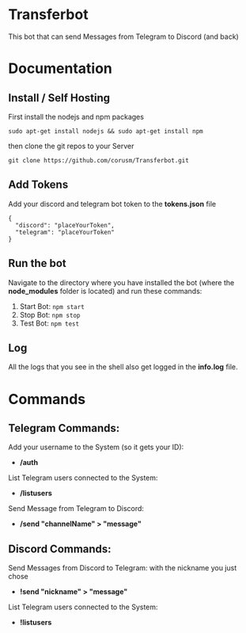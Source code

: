 # Transferbot

This bot that can send Messages from Telegram to Discord (and back)

# Documentation

## Install / Self Hosting

First install the nodejs and npm packages
```
sudo apt-get install nodejs && sudo apt-get install npm
```

then clone the git repos to your Server
```
git clone https://github.com/corusm/Transferbot.git
```


## Add Tokens
Add your discord and telegram bot token to the **tokens.json** file
```
{
  "discord": "placeYourToken",
  "telegram": "placeYourToken"
}
```

## Run the bot
Navigate to the directory where you have installed the bot (where the **node_modules** folder is located) and run these commands:

1. Start Bot: `npm start`
2. Stop Bot: `npm stop`
3. Test Bot: `npm test`

## Log
All the logs that you see in the shell also get logged in the **info.log** file.

# Commands

## Telegram Commands:
Add your username to the System (so it gets your ID):
* **/auth**

List Telegram users connected to the System:
* **/listusers**

Send Message from Telegram to Discord:
* **/send "channelName" > "message"**

## Discord Commands:
Send Messages from Discord to Telegram:
with the nickname you just chose
* **!send "nickname" > "message"**

List Telegram users connected to the System:
* **!listusers**
